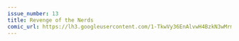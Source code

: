 ```yaml
---
issue_number: 13
title: Revenge of the Nerds
comic_url: https://lh3.googleusercontent.com/1-TkwVy36EnAlvwH4BzkN3wMrmZXdLf-HVWWrKM8cNFv1WRob0K9RtmCNUlXPfqIeF9ixSy4IhzBzd71c_9-tW6_MfoeQgy5uXsJDIV9cnt4CL5h1zm_Dddjdo7fcyPeet3wIVQXag=w1200
---
```

